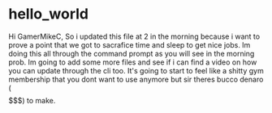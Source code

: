 # hello_world
Hi GamerMikeC,
So i updated this file at 2 in the morning because i want to prove a point that we got to 
sacrafice time and sleep to get nice jobs. Im doing this all through the command prompt as you will see in the morning prob. Im going to add some more files and see if i can find a video on how you can update through the cli too. It's going to start to feel like a shitty gym membership that you dont want to use anymore but sir theres bucco denaro ($$$$$$$$$$$) to make.
